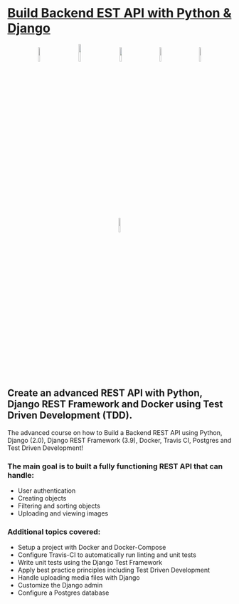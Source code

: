# [Build Backend EST API with Python & Django](https://www.udemy.com/course/django-python-advanced)

<div align="center"> 
<img width="9%" height="9%" src="https://github.com/ikostan/Build_Backend_REST_API_with_Python_and_Django/blob/master/img/python-icon-18.jpg" hspace="20">
<img width="10%" height="10%" src="https://github.com/ikostan/Build_Backend_REST_API_with_Python_and_Django/blob/master/img/django-icon-0.jpg" hspace="20">
<img width="9%" height="9%" src="https://github.com/ikostan/Build_Backend_REST_API_with_Python_and_Django/blob/master/img/imgbin-docker-computer-icon.jpg" hspace="20">
<img width="9%" height="9%" src="https://github.com/ikostan/Build_Backend_REST_API_with_Python_and_Django/blob/master/img/rest-api-icon-8.jpg" hspace="20">
<img width="9%" height="9%" src="https://github.com/ikostan/Build_Backend_REST_API_with_Python_and_Django/blob/master/img/iconfinder_api-code-window_532742.png" hspace="20">
<img width="9%" height="9%" src="https://github.com/ikostan/Build_Backend_REST_API_with_Python_and_Django/blob/master/img/build-devops-automation-recycle_code-refresh_settings-preferences-512.png" hspace="20">
</div>

## Create an advanced REST API with Python, Django REST Framework and Docker using Test Driven Development (TDD). 

The advanced course on how to Build a Backend REST API using Python, Django (2.0), Django REST Framework (3.9), Docker, Travis CI, Postgres and Test Driven Development!

### The main goal is to built a fully functioning REST API that can handle:

- User authentication
- Creating objects
- Filtering and sorting objects
- Uploading and viewing images

### Additional topics covered:

- Setup a project with Docker and Docker-Compose
- Configure Travis-CI to automatically run linting and unit tests
- Write unit tests using the Django Test Framework
- Apply best practice principles including Test Driven Development  
- Handle uploading media files with Django
- Customize the Django admin
- Configure a Postgres database